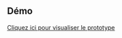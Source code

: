## Démo

[Cliquez ici pour visualiser le prototype](https://neutron35.github.io/Integration-Booki/)
